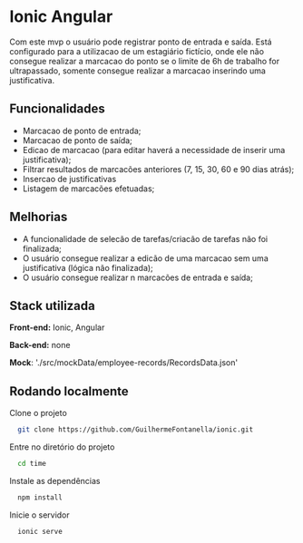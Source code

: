
# Ionic Angular

Com este mvp o usuário pode registrar ponto de entrada e saída. Está configurado para a utilizacao de um estagiário fictício, onde ele não 
consegue realizar a marcacao do ponto se o limite de 6h de trabalho for ultrapassado, somente consegue realizar a marcacao inserindo
uma justificativa.




## Funcionalidades

- Marcacao de ponto de entrada;
- Marcacao de ponto de saída;
- Edicao de marcacao (para editar haverá a necessidade de inserir uma justificativa);
- Filtrar resultados de marcacões anteriores (7, 15, 30, 60 e 90 dias atrás);
- Insercao de justificativas
- Listagem de marcacões efetuadas;







## Melhorias

- A funcionalidade de selecão de tarefas/criacão de tarefas não foi finalizada;
- O usuário consegue realizar a edicão de uma marcacao sem uma justificativa (lógica não finalizada);
- O usuário consegue realizar n marcacões de entrada e saída;


## Stack utilizada

**Front-end:** Ionic, Angular

**Back-end:** none

**Mock**: './src/mockData/employee-records/RecordsData.json'

## Rodando localmente

Clone o projeto

```bash
  git clone https://github.com/GuilhermeFontanella/ionic.git
```

Entre no diretório do projeto

```bash
  cd time
```

Instale as dependências

```bash
  npm install
```

Inicie o servidor

```bash
  ionic serve
```

